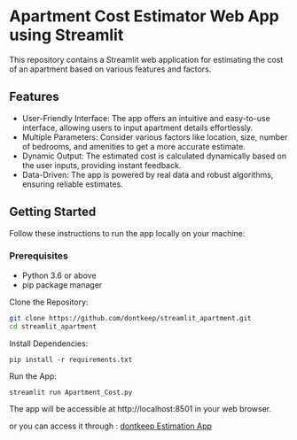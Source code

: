 # Apartment Cost Estimator Web App using Streamlit
This repository contains a Streamlit web application for estimating the cost of an apartment based on various features and factors.

## Features
- User-Friendly Interface: The app offers an intuitive and easy-to-use interface, allowing users to input apartment details effortlessly.
- Multiple Parameters: Consider various factors like location, size, number of bedrooms, and amenities to get a more accurate estimate.
- Dynamic Output: The estimated cost is calculated dynamically based on the user inputs, providing instant feedback.
- Data-Driven: The app is powered by real data and robust algorithms, ensuring reliable estimates.

## Getting Started
Follow these instructions to run the app locally on your machine: 
### Prerequisites
- Python 3.6 or above
- pip package manager

Clone the Repository:

``` bash
git clone https://github.com/dontkeep/streamlit_apartment.git
cd streamlit_apartment
```

Install Dependencies:
```
pip install -r requirements.txt
```

Run the App:
```
streamlit run Apartment_Cost.py
```
The app will be accessible at http://localhost:8501 in your web browser.

or you can access it through :
[dontkeep Estimation App](https://estimation-application-with-dontkeep.streamlit.app/)
